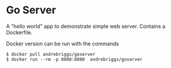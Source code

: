 # Go Server

A "hello world" app to demonstrate simple web server. Contains a Dockerfile.

Docker version can be run with the commands
```
$ docker pull andrebriggs/goserver
$ docker run --rm -p 8080:8080  andrebriggs/goserver
```

